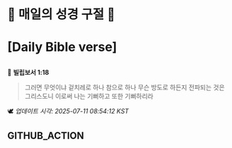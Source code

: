 # 🙏 매일의 성경 구절 🙏
# [Daily Bible verse]
##
<!-- START_BIBLE_VERSE -->
📖 **빌립보서 1:18**
> 그러면 무엇이냐 겉치레로 하나 참으로 하나 무슨 방도로 하든지 전파되는 것은 그리스도니 이로써 나는 기뻐하고 또한 기뻐하리라

🕊️ _업데이트 시각: 2025-07-11 08:54:12 KST_
  <!-- END_BIBLE_VERSE -->
## GITHUB_ACTION
